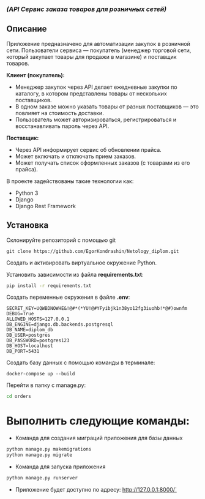 ### _(API Сервис заказа товаров для розничных сетей)_

## Описание
Приложение предназначено для автоматизации закупок в розничной сети. Пользователи сервиса — покупатель (менеджер торговой сети, который закупает товары для продажи в магазине) и поставщик товаров.

**Клиент (покупатель):**

- Менеджер закупок через API делает ежедневные закупки по каталогу, в котором
  представлены товары от нескольких поставщиков.
- В одном заказе можно указать товары от разных поставщиков — это
  повлияет на стоимость доставки.
- Пользователь может авторизироваться, регистрироваться и восстанавливать пароль через API.
    
**Поставщик:**

- Через API информирует сервис об обновлении прайса.
- Может включать и отключать прием заказов.
- Может получать список оформленных заказов (с товарами из его прайса).

В проекте задействованы такие технологии как:
* Python 3
* Django
* Django Rest Framework

## Установка

Склонируйте репозиторий с помощью git

    git clone https://github.com/EgorKondrashin/Netology_diplom.git

Создать и активировать виртуальное окружение Python.

Установить зависимости из файла **requirements.txt**:
```bash
pip install -r requirements.txt
```

Создать переменные окружения в файле **.env**:

```
SECRET_KEY=UQWBDNOWHE&!@#*(*YU!@#YFyibjk1n38yo12fg3iuohb!*@#)ownfm
DEBUG=True
ALLOWED_HOSTS=127.0.0.1
DB_ENGINE=django.db.backends.postgresql
DB_NAME=diplom_db
DB_USER=postgres
DB_PASSWORD=postgres123
DB_HOST=localhost
DB_PORT=5431
```
Создать базу данных с помощью команды в терминале:
```commandline
docker-compose up --build
```

Перейти в папку с manage.py:
```bash
cd orders
```
# Выполнить следующие команды:

* Команда для создания миграций приложения для базы данных
```bash
python manage.py makemigrations
python manage.py migrate
```

* Команда для запуска приложения
```bash
python manage.py runserver
```
* Приложение будет доступно по адресу: http://127.0.0.1:8000/`    
